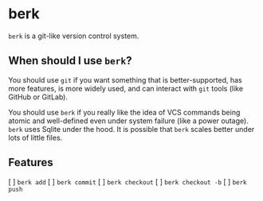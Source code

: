 # berk

`berk` is a git-like version control system.

## When should I use `berk`?

You should use `git` if you want something that is better-supported, has more features, is more widely used, and can interact with `git` tools (like GitHub or GitLab).

You should use `berk` if you really like the idea of VCS commands being atomic and well-defined even under system failure (like a power outage). `berk` uses Sqlite under the hood. It is possible that `berk` scales better under lots of little files.


## Features

[ ] `berk add`
[ ] `berk commit`
[ ] `berk checkout`
[ ] `berk checkout -b`
[ ] `berk push`


